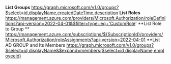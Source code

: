 **List Groups**
https://graph.microsoft.com/v1.0/groups?$select=id,displayName,createdDateTime,description
**List Roles**
https://management.azure.com/providers/Microsoft.Authorization/roleDefinitions?api-version=2022-04-01&$filter=type+eq+'CustomRole'
**List Role to Group **
https://management.azure.com/subscriptions/${SubscriptionId}/providers/Microsoft.Authorization/roleAssignments?api-version=2022-04-01
**List AD GROUP and Its Members
https://graph.microsoft.com/v1.0/groups?$select=id,displayName&$expand=members($select=id,displayName,employeeId)
